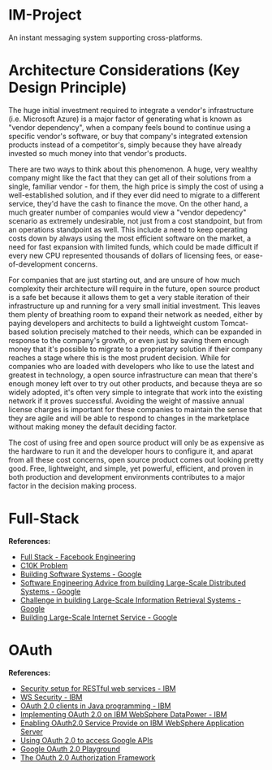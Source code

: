 # IM-Project
An instant messaging system supporting cross-platforms.

# Architecture Considerations (Key Design Principle)

The huge initial investment required to integrate a vendor's infrastructure (i.e. Microsoft Azure) is a major factor of generating what is known as "vendor dependency", when a company feels bound to continue using a specific vendor's software, or buy that company's integrated extension products instead of a competitor's, simply because they have already invested so much money into that vendor's products.

There are two ways to think about this phenomenon.  A huge, very wealthy company might like the fact that they can get all of their solutions from a single, familiar vendor - for them, the high price is simply the cost of using a well-established solution, and if they ever did need to migrate to a different service, they'd have the cash to finance the move.  On the other hand, a much greater number of companies would view a "vendor depedency" scenario as extremely undesirable, not just from a cost standpoint, but from an operations standpoint as well. This include a need to keep operating costs down by always using the most efficient software on the market, a need for fast expansion with limited funds, which could be made difficult if every new CPU represented thousands of dollars of licensing fees, or ease-of-development concerns.

For companies that are just starting out, and are unsure of how much complexity their architecture will require in the future, open source product is a safe bet because it allows them to get a very stable iteration of their infrastructure up and running for a very small initial investment.  This leaves them plenty of breathing room to expand their network as needed, either by paying developers and architects to build a lightweight custom Tomcat-based solution precisely matched to their needs, which can be expanded in response to the company's growth, or even just by saving them enough money that it's possible to migrate to a proprietary solution if their company reaches a stage where this is the most prudent decision. While for companies who are loaded with developers who like to use the latest and greatest in technology, a open source infrastructure can mean that there's enough money left over to try out other products, and because theya are so widely adopted, it's often very simple to integrate that work into the existing network if it proves successful.  Avoiding the weight of massive annual license charges is important for these companies to maintain the sense that they are agile and will be able to respond to changes in the marketplace without making money the default deciding factor. 

The cost of using free and open source product will only be as expensive as the hardware to run it and the developer hours to configure it, and aparat from all these cost concerns, open source product comes out looking pretty good.  Free, lightweight, and simple, yet powerful, efficient, and proven in both production and development environments contributes to a major factor in the decision making process. 

# Full-Stack

<b>References:</b><br>
- [Full Stack - Facebook Engineering](https://www.facebook.com/notes/facebook-engineering/the-full-stack-part-i/461505383919/)
- [C10K Problem](https://en.wikipedia.org/wiki/C10k_problem)
- [Building Software Systems - Google](http://static.googleusercontent.com/media/research.google.com/en//people/jeff/Stanford-DL-Nov-2010.pdf)
- [Software Engineering Advice from building Large-Scale Distributed Systems - Google](http://static.googleusercontent.com/media/research.google.com/en//people/jeff/stanford-295-talk.pdf)
- [Challenge in building Large-Scale Information Retrieval Systems - Google](http://static.googleusercontent.com/media/research.google.com/en//people/jeff/WSDM09-keynote.pdf)
- [Building Large-Scale Internet Service - Google](http://static.googleusercontent.com/media/research.google.com/en//people/jeff/SOCC2010-keynote-slides.pdf)

# OAuth

<b>References:</b><br>
- [Security setup for RESTful web services - IBM](http://www.ibm.com/developerworks/websphere/library/techarticles/1312_ahmed/1312_ahmed.html)
- [WS Security - IBM](http://www.ibm.com/developerworks/webservices/tutorials/ws-understand-web-services4/ws-understand-web-services4.html)
- [OAuth 2.0 clients in Java programming - IBM](http://www.ibm.com/developerworks/library/se-oauthjavapt1/)
- [Implementing OAuth 2.0 on IBM WebSphere DataPower - IBM](http://www.ibm.com/developerworks/websphere/library/techarticles/1208_rasmussen/1208_rasmussen.html)
- [Enabling OAuth2.0 Service Provide on IBM WebSphere Application Server](http://www.ibm.com/developerworks/websphere/techjournal/1305_odonnell1/1305_odonnell1.html)
- [Using OAuth 2.0 to access Google APIs](http://developers.google.com/identity/protocols/OAuth2)
- [Google OAuth 2.0 Playground](http://developers.google.com/oauthplayground)
- [The OAuth 2.0 Authorization Framework](http://tools.ietf.org/html/rfc6749)

